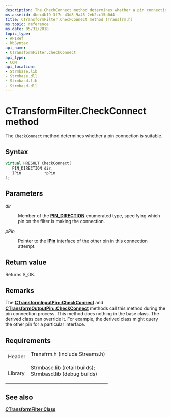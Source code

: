 ```yaml
---
description: The CheckConnect method determines whether a pin connection is suitable.
ms.assetid: 4bec4b19-3f7c-43d8-9a45-2eb2cc15a0d4
title: CTransformFilter.CheckConnect method (Transfrm.h)
ms.topic: reference
ms.date: 05/31/2018
topic_type: 
- APIRef
- kbSyntax
api_name: 
- CTransformFilter.CheckConnect
api_type: 
- COM
api_location: 
- Strmbase.lib
- Strmbase.dll
- Strmbasd.lib
- Strmbasd.dll
---
```


# CTransformFilter.CheckConnect method

The `CheckConnect` method determines whether a pin connection is suitable.

## Syntax


```C++
virtual HRESULT CheckConnect(
   PIN_DIRECTION dir,
   IPin          *pPin
);
```



## Parameters

<dl> <dt>

*dir* 
</dt> <dd>

Member of the [**PIN\_DIRECTION**](/windows/win32/api/strmif/ne-strmif-pin_direction) enumerated type, specifying which pin on the filter is making the connection.

</dd> <dt>

*pPin* 
</dt> <dd>

Pointer to the [**IPin**](/windows/desktop/api/Strmif/nn-strmif-ipin) interface of the other pin in this connection attempt.

</dd> </dl>

## Return value

Returns S\_OK.

## Remarks

The [**CTransformInputPin::CheckConnect**](ctransforminputpin-checkconnect.md) and [**CTransformOutputPin::CheckConnect**](ctransformoutputpin-checkconnect.md) methods call this method during the pin connection process. This method does nothing in the base class. The derived class can override it. For example, the derived class might query the other pin for a particular interface.

## Requirements



|                    |                                                                                                                                                                                            |
|--------------------|--------------------------------------------------------------------------------------------------------------------------------------------------------------------------------------------|
| Header<br/>  | <dl> <dt>Transfrm.h (include Streams.h)</dt> </dl>                                                                                  |
| Library<br/> | <dl> <dt>Strmbase.lib (retail builds); </dt> <dt>Strmbasd.lib (debug builds)</dt> </dl> |



## See also

<dl> <dt>

[**CTransformFilter Class**](ctransformfilter.md)
</dt> </dl>

 

 




